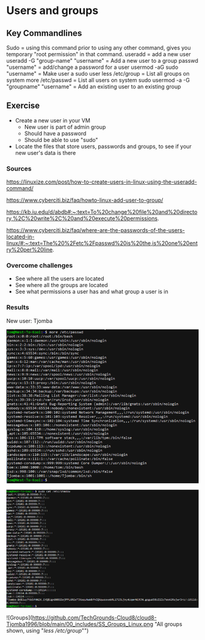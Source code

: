# Users and groups

## Key Commandlines
Sudo = using this command prior to using any other command, gives you temporary "root permission" in that command.
useradd = add a new user
useradd -G "group-name" "username" = Add a new user to a group
passwd "username" = add/change a password for a user
usermod -aG sudo "username" = Make user a sudo user
less /etc/group = List all groups on system
more /etc/passwd = List all users on system
sudo usermod -a -G "groupname" "username" = Add an existing user to an existing group

## Exercise
- Create a new user in your VM
  - New user is part of admin group
  - Should have a password
  - Should be able to use "sudo"
- Locate the files that store users, passwords and groups, to see if your new user's data is there

### Sources
https://linuxize.com/post/how-to-create-users-in-linux-using-the-useradd-command/

https://www.cyberciti.biz/faq/howto-linux-add-user-to-group/

https://kb.iu.edu/d/abdb#:~:text=To%20change%20file%20and%20directory,%2C%20write%2C%20and%20execute%20permissions.

https://www.cyberciti.biz/faq/where-are-the-passwords-of-the-users-located-in-linux/#:~:text=The%20%2Fetc%2Fpasswd%20is%20the,is%20one%20entry%20per%20line.

### Overcome challenges
- See where all the users are located
- See where all the groups are located
- See what permissions a user has and what group a user is in

### Results
New user: Tjomba

![Users](https://github.com/TechGrounds-Cloud8/cloud8-Tjomba1996/blob/main/00_includes/SS_Users_Linux.png "All users on the system")

![Passwords](https://github.com/TechGrounds-Cloud8/cloud8-Tjomba1996/blob/main/00_includes/SS_Passwords_Linux.png "All users with passwords")

![Groups](https://github.com/TechGrounds-Cloud8/cloud8-Tjomba1996/blob/main/00_includes/SS_Groups_Linux.png "All groups shown, using \"*less /etc/group*"")
